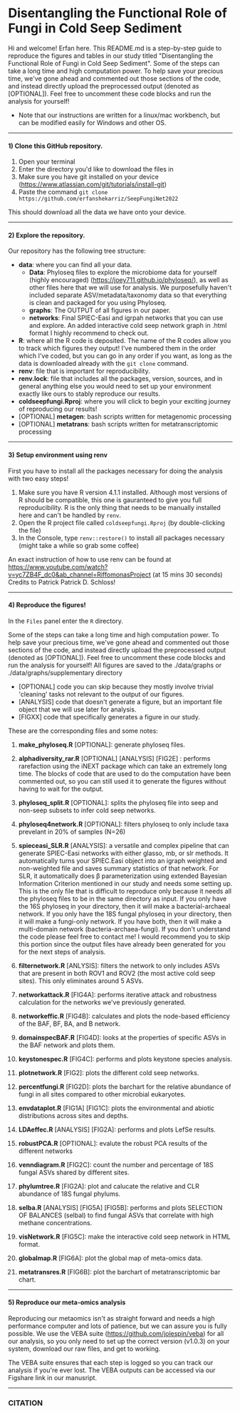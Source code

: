 # Disentangling the Functional Role of Fungi in Cold Seep Sediment
Hi and welcome! Erfan here. This README.md is a step-by-step guide to reproduce the figures and tables in our study titled "Disentangling the Functional Role of Fungi in Cold Seep Sediment". Some of the steps can take a long time and high computation power. To help save your precious time, we've gone ahead and commented out those sections of the code, and instead directly upload the preprocessed output (denoted as [OPTIONAL]). Feel free to uncomment these code blocks and run the analysis for yourself!


* Note that our instructions are written for a linux/mac workbench, but can be modified easily for Windows and other OS.

____________________________________________

#### 1) Clone this GitHub repository.

1. Open your terminal
2. Enter the directory you'd like to download the files in
3. Make sure you have git installed on your device (https://www.atlassian.com/git/tutorials/install-git)
4. Paste the command ``` git clone https://github.com/erfanshekarriz/SeepFungiNet2022 ```

This should download all the data we have onto your device.

____________________________________________

#### 2) Explore the repository.

Our repository has the following tree structure:
- **data**: where you can find all your data.
  - **Data**: Phyloseq files to explore the microbiome data for yourself (highly encouraged) (https://joey711.github.io/phyloseq/), as well as other files here that we will use for analysis. We purposefully haven't included separate ASV/metadata/taxonomy data so that everything is clean and packaged for you using Phyloseq.
  - **graphs**: The OUTPUT of all figures in our paper.
  - **networks**: Final SPIEC-Easi and igrpah networks that you can use and explore. An added interactive cold seep network graph in .html format I highly recommend to check out.
- **R**: where all the R code is deposited. The name of the R codes allow you to track which figures they output! I've numbered them in the order which I've coded, but you can go in any order if you want, as long as the data is downloaded already with the ```git clone``` command.
- **renv**: file that is important for reproducibility.
- **renv.lock**: file that includes all the packages, version, sources, and in general anything else you would need to set up your environment exactly like ours to stably reproduce our results.
- **coldseepfungi.Rproj**: where you will click to begin your exciting journey of reproducing our results!
- [OPTIONAL] **metagen**: bash scripts written for metagenomic processing
- [OPTIONAL] **metatrans**: bash scripts written for metatranscriptomic processing

____________________________________________

#### 3) Setup environment using renv


First you have to install all the packages necessary for doing the analysis with two easy steps!
1. Make sure you have R version 4.1.1 installed. Although most versions of R should be compatible, this one is gauranteed to give you full reproducibility. R is the only thing that needs to be manually installed here and can't be handled by ```renv```.
2. Open the R project file called ```coldseepfungi.Rproj``` (by double-clicking the file)
3. In the Console, type ```renv::restore()``` to install all packages necessary (might take a while so grab some coffee)

An exact instruction of how to use renv can be found at https://www.youtube.com/watch?v=yc7ZB4F_dc0&ab_channel=RiffomonasProject (at 15 mins 30 seconds)
Credits to Patrick Patrick D. Schloss!

____________________________________________

#### 4) Reproduce the figures!
In the ```Files``` panel enter the ```R``` directory.

Some of the steps can take a long time and high computation power. To help save your precious time, we've gone ahead and commented out those sections of the code, and instead directly upload the preprocessed output (denoted as [OPTIONAL]). Feel free to uncomment these code blocks and run the analysis for yourself! All figures are saved to the ./data/graphs or  ./data/graphs/supplementary directory

- [OPTIONAL] code you can skip because they mostly involve trivial 'cleaning' tasks not relevant to the output of our figures.
- [ANALYSIS] code that doesn't generate a figure, but an important file object that we will use later for analysis.
- [FIGXX] code that specifically generates a figure in our study.

These are the corresponding files and some notes:

1. **make_phyloseq.R** [OPTIONAL]: generate phyloseq files.

2. **alphadiversity_rar.R** [OPTIONAL] [ANALYSIS] [FIG2E] : performs rarefaction using the iNEXT package which can take an extremely long time. The blocks of code that are used to do the computation have been commented out, so you can still used it to generate the figures without having to wait for the output.

3. **phyloseq_split.R** [OPTIONAL]: splits the phyloseq file into seep and non-seep subsets to infer cold seep networks.

4. **phyloseq4network.R** [OPTIONAL]: filters phyloseq to only include taxa prevelant in 20% of samples (N=26)

5. **spieceasi_SLR.R** [ANALYSIS]: a versatile and complex pipeline that can generate SPIEC-Easi networks with either glasso, mb, or slr methods. It automatically turns your SPIEC.Easi object into an igraph weighted and non-weighted file and saves summary statistics of that network.  For SLR, it automatically does β parameterization using extended Bayesian Information Criterion mentioned in our study and needs some setting up. This is the only file that is difficult to reproduce only because it needs all the phyloseq files to be in the same directory as input. If you only have the 16S phyloseq in your directory, then it will make a bacterial-archaeal network. If you only have the 18S fungal phyloseq in your directory, then it will make a fungi-only network. If you have both, then it will make a multi-domain network (bacteria-archaea-fungi). If you don't understand the code please feel free to contact me! I would recommend you to skip this portion since the output files have already been generated for you for the next steps of analysis.

6. **filternetwork.R** [ANLYSIS]: filters the network to only includes ASVs that are present in both ROV1 and ROV2 (the most active cold seep sites). This only eliminates around 5 ASVs.

7. **networkattack.R** [FIG4A]: performs iterative attack and robustness calculation for the networks we've previously generated.

8. **networkeffic.R** [FIG4B]: calculates and plots the node-based efficiency of the BAF, BF, BA, and B network.

9. **domainspecBAF.R** [FIG4D]: looks at the properties of specific ASVs in the BAF network and plots them.

10. **keystonespec.R** [FIG4C]: performs and plots keystone species analysis.

11. **plotnetwork.R** [FIG2]: plots the different cold seep networks.

12. **percentfungi.R** [FIG2D]: plots the barchart for the relative abundance of fungi in all sites compared to other microbial eukaryotes.

13. **envdataplot.R** [FIG1A] [FIG1C]: plots the environmental and abiotic distributions across sites and depths.

14. **LDAeffec.R** [ANALYSIS] [FIG2A]: performs and plots LefSe results.

15. **robustPCA.R** [OPTIONAL]: evalute the robust PCA results of the different networks

16. **venndiagram.R** [FIG2C]: count the number and percentage of 18S fungal ASVs shared by different sites.

17. **phylumtree.R** [FIG2A]: plot and calucate the relative and CLR abundance of 18S fungal phylums.

18. **selba.R** [ANALYSIS] [FIG5A] [FIG5B]: performs and plots SELECTION OF BALANCES (selbal) to find fungal ASVs that correlate with high methane concentrations.

19. **visNetwork.R** [FIG5C]: make the interactive cold seep network in HTML format.

20. **globalmap.R** [FIG6A]: plot the global map of meta-omics data.

21. **metatransres.R** [FIG6B]: plot the barchart of metatranscriptomic bar chart.


____________________________________________

#### 5) Reproduce our meta-omics analysis

Reproducing our metaomics isn't as straight forward and needs a high performance computer and lots of patience, but we can assure you is fully possible. We use the VEBA suite (https://github.com/jolespin/veba) for all our analysis, so you only need to set up the correct version (v1.0.3) on your system, download our raw files, and get to working.

The VEBA suite ensures that each step is logged so you can track our analysis if you're ever lost.
The VEBA outputs can be accessed via our Figshare link in our manusript.

____________________________________________

### CITATION
